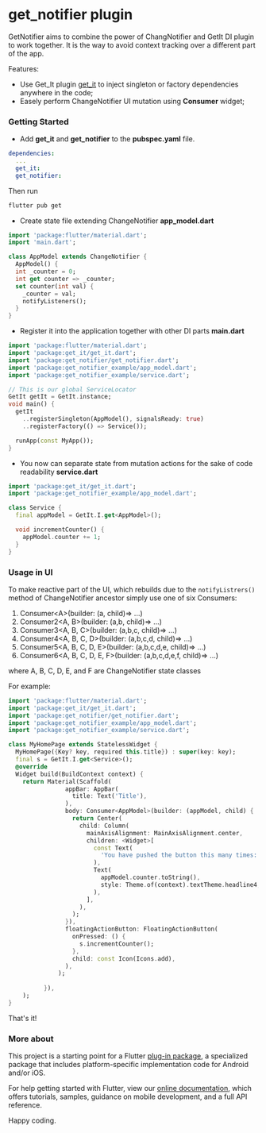 # get_notifier plugin
GetNotifier aims to combine the power of ChangNotifier and GetIt DI plugin to work together. It is the way to avoid context tracking over a different part of the app.

Features:
* Use Get_It plugin [get_it](https://github.com/fluttercommunity/get_it/) to inject singleton or factory dependencies anywhere in the code;
* Easely perform ChangeNotifier UI mutation using **Consumer** widget;
### Getting Started
- Add **get_it** and **get_notifier** to the __pubspec.yaml__ file.
```yaml
dependencies:
  ...
  get_it:
  get_notifier:
```
Then run
```sh
flutter pub get
```

- Create state file extending ChangeNotifier
__app_model.dart__
```dart
import 'package:flutter/material.dart';
import 'main.dart';

class AppModel extends ChangeNotifier {
  AppModel() {
  int _counter = 0;
  int get counter => _counter;
  set counter(int val) {
    _counter = val;
    notifyListeners();
  }
}
```
- Register it into the application together with other DI parts
__main.dart__
```dart
import 'package:flutter/material.dart';
import 'package:get_it/get_it.dart';
import 'package:get_notifier/get_notifier.dart';
import 'package:get_notifier_example/app_model.dart';
import 'package:get_notifier_example/service.dart';

// This is our global ServiceLocator
GetIt getIt = GetIt.instance;
void main() {
  getIt
    ..registerSingleton(AppModel(), signalsReady: true)
    ..registerFactory(() => Service());

  runApp(const MyApp());
}
```
- You now can separate state from mutation actions for the sake of code readability
__service.dart__
```dart
import 'package:get_it/get_it.dart';
import 'package:get_notifier_example/app_model.dart';

class Service {
  final appModel = GetIt.I.get<AppModel>();

  void incrementCounter() {
    appModel.counter += 1;
  }
}
```
### Usage in UI

To make reactive part of the UI, which rebuilds due to the ```notifyListrers()``` method of ChangeNotifier ancestor simply use one of six Consumers:
1. Consumer\<A\>(builder: (a, child)=> ...)
2. Consumer2<A, B>(builder: (a,b, child)=> ...)
3. Consumer3<A, B, C>(builder: (a,b,c, child)=> ...)
4. Consumer4<A, B, C, D>(builder: (a,b,c,d, child)=> ...)
5. Consumer5<A, B, C, D, E>(builder: (a,b,c,d,e, child)=> ...)
6. Consumer6<A, B, C, D, E, F>(builder: (a,b,c,d,e,f, child)=> ...)

where A, B, C, D, E, and F are ChangeNotifier state classes

For example:
```dart
import 'package:flutter/material.dart';
import 'package:get_it/get_it.dart';
import 'package:get_notifier/get_notifier.dart';
import 'package:get_notifier_example/app_model.dart';
import 'package:get_notifier_example/service.dart';

class MyHomePage extends StatelessWidget {
  MyHomePage({Key? key, required this.title}) : super(key: key);
  final s = GetIt.I.get<Service>();
  @override
  Widget build(BuildContext context) {
    return Material(Scaffold(
                appBar: AppBar(
                  title: Text('Title'),
                ),
                body: Consumer<AppModel>(builder: (appModel, child) {
                  return Center(
                    child: Column(
                      mainAxisAlignment: MainAxisAlignment.center,
                      children: <Widget>[
                        const Text(
                          'You have pushed the button this many times:',
                        ),
                        Text(
                          appModel.counter.toString(),
                          style: Theme.of(context).textTheme.headline4,
                        ),
                      ],
                    ),
                  );
                }),
                floatingActionButton: FloatingActionButton(
                  onPressed: () {
                    s.incrementCounter();
                  },
                  child: const Icon(Icons.add),
                ),
              );
            
          }),
    );
}
```

That's it!

### More about

This project is a starting point for a Flutter
[plug-in package](https://flutter.dev/developing-packages/),
a specialized package that includes platform-specific implementation code for
Android and/or iOS.

For help getting started with Flutter, view our
[online documentation](https://flutter.dev/docs), which offers tutorials,
samples, guidance on mobile development, and a full API reference.

Happy coding.
